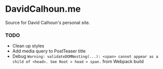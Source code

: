 # DavidCalhoun.me

Source for David Calhoun's personal site.

### TODO
- Clean up styles
- Add media query to PostTeaser title
- Debug `Warning: validateDOMNesting(...): <span> cannot appear as a child of <head>. See Root > head > span.` from Webpack build
